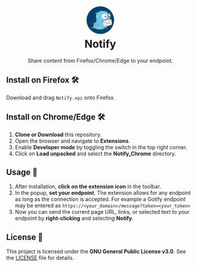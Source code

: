 <!-- filepath: /c:/Users/Alireza/Data/Apps/chrome-reloader-extension/README.md -->

<h1 align="center">
    <img src="Notify_Firefox/images/Notify.png" alt="Notify logo" width="80"/>
    <div>
    Notify
</h1>

<p align="center">
Share content from Firefox/Chrome/Edge to your endpoint. 
</p>

## Install on Firefox 🛠️

Download and drag `Notify.xpi` onto Firefox.

## Install on Chrome/Edge 🛠️

1. **Clone or Download** this repository.
2. Open the browser and navigate to **Extensions**.
3. Enable **Developer mode** by toggling the switch in the top right corner.
4. Click on **Load unpacked** and select the **Notify_Chrome** directory.

## Usage 🚀

1. After installation, **click on the extension icon** in the toolbar.
2. In the popup, **set your endpoint**. The extension allows for any endpoint as long as the connection is accepted. For example a Gotify endpoint may be entered as `https://<your_domain>/message?token=<your_token>`
3. Now you can send the current page URL, links, or selected text to your endpoint by **right-clicking** and selecting **Notify**.

## License 📜

This project is licensed under the **GNU General Public License v3.0**. See the [LICENSE](LICENSE) file for details.
